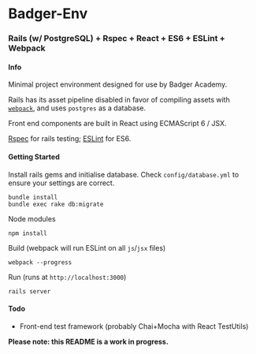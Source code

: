 Badger-Env
==========

### Rails (w/ PostgreSQL) + Rspec + React + ES6 + ESLint + Webpack


#### Info

Minimal project environment designed for use by Badger Academy.

Rails has its asset pipeline disabled in favor of compiling assets with [`webpack`](http://webpack.github.io/), and uses `postgres` as a database.

Front end components are built in React using ECMAScript 6 / JSX.

[Rspec](http://rspec.info/) for rails testing; [ESLint](http://eslint.org/) for ES6.

#### Getting Started
Install rails gems and initialise database. Check `config/database.yml` to ensure your settings are correct.
```
bundle install
bundle exec rake db:migrate
```
Node modules
```
npm install
```
Build (webpack will run ESLint on all `js`/`jsx` files)
```
webpack --progress
```
Run (runs at `http://localhost:3000`)
```
rails server
```

#### Todo
- Front-end test framework (probably Chai+Mocha with React TestUtils)

**Please note: this README is a work in progress.**
